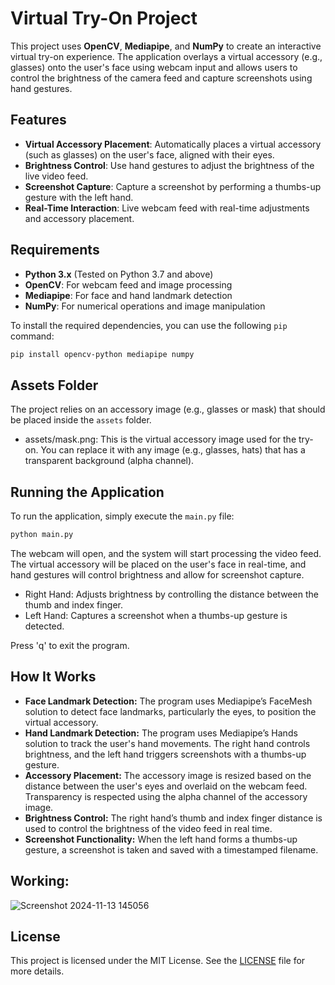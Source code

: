 # Virtual Try-On Project

This project uses **OpenCV**, **Mediapipe**, and **NumPy** to create an interactive virtual try-on experience. The application overlays a virtual accessory (e.g., glasses) onto the user's face using webcam input and allows users to control the brightness of the camera feed and capture screenshots using hand gestures.

## Features

- **Virtual Accessory Placement**: Automatically places a virtual accessory (such as glasses) on the user's face, aligned with their eyes.
- **Brightness Control**: Use hand gestures to adjust the brightness of the live video feed.
- **Screenshot Capture**: Capture a screenshot by performing a thumbs-up gesture with the left hand.
- **Real-Time Interaction**: Live webcam feed with real-time adjustments and accessory placement.

## Requirements

- **Python 3.x** (Tested on Python 3.7 and above)
- **OpenCV**: For webcam feed and image processing
- **Mediapipe**: For face and hand landmark detection
- **NumPy**: For numerical operations and image manipulation

To install the required dependencies, you can use the following `pip` command:

```bash
pip install opencv-python mediapipe numpy
```
## Assets Folder
The project relies on an accessory image (e.g., glasses or mask) that should be placed inside the  `assets` folder.
- assets/mask.png: This is the virtual accessory image used for the try-on. You can replace it with any image (e.g., glasses, hats) that has a transparent background (alpha channel).

## Running the Application
To run the application, simply execute the `main.py` file:
```bash
python main.py
```
The webcam will open, and the system will start processing the video feed. The virtual accessory will be placed on the user's face in real-time, and hand gestures will control brightness and allow for screenshot capture.

- Right Hand: Adjusts brightness by controlling the distance between the thumb and index finger.
- Left Hand: Captures a screenshot when a thumbs-up gesture is detected.

Press 'q' to exit the program.

## How It Works
- **Face Landmark Detection:** The program uses Mediapipe’s FaceMesh solution to detect face landmarks, particularly the eyes, to position the virtual accessory.
- **Hand Landmark Detection:** The program uses Mediapipe’s Hands solution to track the user's hand movements. The right hand controls brightness, and the left hand triggers screenshots with a thumbs-up gesture.
- **Accessory Placement:** The accessory image is resized based on the distance between the user's eyes and overlaid on the webcam feed. Transparency is respected using the alpha channel of the accessory image.
- **Brightness Control:** The right hand’s thumb and index finger distance is used to control the brightness of the video feed in real time.
- **Screenshot Functionality:** When the left hand forms a thumbs-up gesture, a screenshot is taken and saved with a timestamped filename.

## Working:
![Screenshot 2024-11-13 145056](https://github.com/user-attachments/assets/a80a3e75-7551-467d-a8a6-7828167a8710)

## License

This project is licensed under the MIT License. See the [LICENSE](LICENSE) file for more details.
